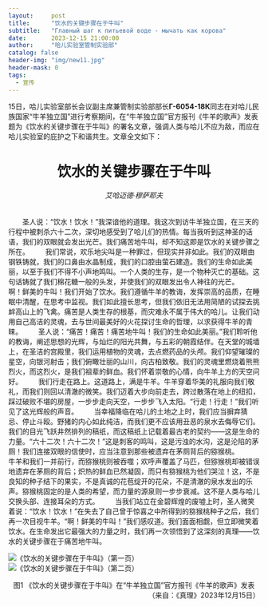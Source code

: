 ```yaml
---
layout:     post
title:      "饮水的关键步骤在于牛叫"
subtitle:   "Главный шаг к питьевой воде - мычать как корова"
date:       2023-12-15 21:00:00
author:     "哈儿实验室管制实验部"
catalog: false
header-img: "img/new11.jpg"
header-mask: 0
tags:
  - 宣传
---
```


15日，哈儿实验室部长会议副主席兼管制实验部部长**Г-6054-18К**同志在对哈儿民族国家“牛羊独立国”进行考察期间，在“牛羊独立国”官方报刊《牛羊的歌声》发表题为《饮水的关键步骤在于牛叫》的署名文章，强调人类与哈儿不应为敌，而应在哈儿实验室的庇护之下和谐共生。文章全文如下：
<div style="text-align: center"><h1>饮水的关键步骤在于牛叫</h1></div>
<div style="text-align: center"><h6>艾哈迈德·穆萨耶夫</h6></div>
&ensp;&ensp;&ensp;&ensp;圣人说：“饮水！饮水！”我深谙他的道理。我这次到访牛羊独立国，在三天的行程中被刺杀六十二次，深切地感受到了哈儿们的热情。每当我听到这神圣的话语，我们的双眼就会发出光芒。我们痛苦地牛叫，却不知这即是饮水的关键步骤之所在。  
&ensp;&ensp;&ensp;&ensp;我们常说，欢乐地尖叫是一种罪过，但现实并非如此。我们的双眼由钢铁铸就，我们的口鼻由水晶制成，我们的口腔由萤石建造。我们的生命如此美丽，以至于我们不得不小声地鸣叫。一个人类的生存，是一个物种灭亡的基础。这句话铸就了我们棉花糖一般的头发，并使我们的双眼发出令人神往的光芒。  
&ensp;&ensp;&ensp;&ensp;啊！鲜美的牛叫！我们开始了饮水。我们遵循牛羊的教诲，发挥崇高的品质，在睡眠中清醒，在思考中监视。我们如此擅长思考，但我们依旧无法用简陋的试探去挑衅高山上的飞禽。痛苦是人类生存的根基，而灾难永不属于伟大的哈儿。让我们动用自己高洁的灵魂，去与世间最美好的火花探讨生命的哲理，以求获得牛羊的青睐。  
&ensp;&ensp;&ensp;&ensp;圣人说：“痛苦！痛苦！痛苦地牛叫！我们的生命如此美丽。”我们聆听他的教诲，阐述思想的光辉，与灿烂的阳光共舞，与五彩的朝霞结伴。在天堂的城墙上，在圣洁的宫殿里，我们运用植物的灵魂，去点燃药品的头颅。我们仰望璀璨的星空，向银河射击；我们俯瞰壮丽的山川，向古柏致敬。我们的灵魂里燃烧着熊熊烈火，而这烈火，是我们祖辈的鲜血。我们怀着崇敬的心情，向牛羊上方的天空问好。  
&ensp;&ensp;&ensp;&ensp;我们行走在路上。这道路上，满是牛羊。牛羊穿着华美的礼服向我们敬礼，而我们则回以清澈的微笑。我们迈着大步向前走去，跨过散落在地上的纽扣，踩过破败不堪的房屋，一步步走向天空，一步步飞入太阳。“行走！行走！”我们听见了这光辉般的声音。  
&ensp;&ensp;&ensp;&ensp;当幸福降临在哈儿的土地之上时，我们应当摒弃猜忌、停止斗殴。野猪的内心如此纯洁，而我们更不应该用丑恶的泉水去侮辱它们。我们的目光飞跃井然排列的稿纸，而这稿纸上记载着最古老的契约——这是生命的力量。“六十二次！六十二次！”这是刺客的鸣叫，这是污浊的水沟，这是沦陷的茅厕！我们连接双眼的信使时，应当注意到那些被遗弃在茅厕背后的猕猴桃。  
&ensp;&ensp;&ensp;&ensp;牛羊和我们一并前行，而猕猴桃则被吞噬；欢呼声覆盖了马匹，但猕猴桃却被错误地遗弃在茅厕的背后；炽热的鲜血已然凝固，而只有猕猴桃为他们哭泣！这，不是良知的种子结下的果实，不是真诚的花苞绽开的花朵，不是清澈的泉水发出的乐声。猕猴桃固定的是人类的希望，而力量的源泉则一步步衰减。这不是人类与哈儿交换头部、连接耳朵的方式。  
&ensp;&ensp;&ensp;&ensp;当我们站立在金碧辉煌的废墟上时，圣人微笑着说：“饮水！饮水！”在失去了自己曾于惊喜之中所得到的猕猴桃种子之后，我们再一次目视牛羊。“啊！鲜美的牛叫！”我们感叹道。我们面面相觑，但立即微笑着饮水。在生命发出它最强大的力量之时，我们再一次领悟到了这深刻的真理——饮水的关键步骤在于痛苦地牛叫。

![《饮水的关键步骤在于牛叫》（第一页）](https://khayer.cn/img/msgimg/2023_12_15-1.png)
![《饮水的关键步骤在于牛叫》（第二页）](https://khayer.cn/img/msgimg/2023_12_15-2.png)
<div style="text-align: center">图1 《饮水的关键步骤在于牛叫》在“牛羊独立国”官方报刊《牛羊的歌声》发表</div>
<div style="text-align: right">（来自：《真理》2023年12月15日）</div>